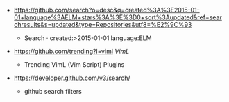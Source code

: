 - https://github.com/search?o=desc&q=created%3A%3E2015-01-01+language%3AELM+stars%3A%3E%3D0+sort%3Aupdated&ref=searchresults&s=updated&type=Repositories&utf8=%E2%9C%93
  - Search · created:>2015-01-01 language:ELM

- https://github.com/trending?l=viml *VimL*
  - Trending VimL (Vim Script) Plugins
  
- https://developer.github.com/v3/search/
  - github search filters
